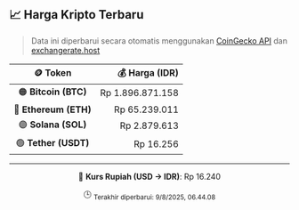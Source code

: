 

<!-- HARGA_KRIPTO -->
## 📈 Harga Kripto Terbaru

> Data ini diperbarui secara otomatis menggunakan [CoinGecko API](https://www.coingecko.com/) dan [exchangerate.host](https://exchangerate.host/)

<div align="center">

| 🪙 Token | 💰 Harga (IDR) |
|:------:|---------------:|
| 🟠 **Bitcoin (BTC)**   | Rp 1.896.871.158 |
| 🔵 **Ethereum (ETH)**  | Rp 65.239.011 |
| 🟣 **Solana (SOL)**    | Rp 2.879.613 |
| 🟢 **Tether (USDT)**   | Rp 16.256 |

---

💱 **Kurs Rupiah (USD → IDR)**: Rp 16.240

🕒 <sub>Terakhir diperbarui: 9/8/2025, 06.44.08</sub>

</div>
<!-- /HARGA_KRIPTO -->